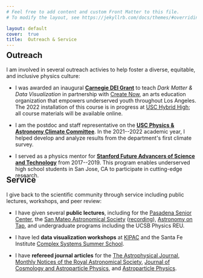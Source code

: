 ```yaml
---
# Feel free to add content and custom Front Matter to this file.
# To modify the layout, see https://jekyllrb.com/docs/themes/#overriding-theme-defaults

layout: default
cover:  true
title:  Outreach & Service
---
```


<p style="margin-bottom: -24px">
</p>

## Outreach

I am involved in several outreach activies to help foster a diverse, equitable, and inclusive physics culture:

* I was awarded an inaugural **[Carnegie DEI Grant](https://carnegiescience.edu/news/inaugural-carnegie-dei-mini-grants-awarded)** to teach *Dark Matter & Data Visualization* in partnership with [Create Now](https://createnow.org/whatwedo/ourmission/), an arts education organization that empowers underserved youth throughout Los Angeles. The 2022 installation of this course is in progress at [USC Hybrid High](https://www.ednovate.org/hybrid); all course materials will be available online.

* I am the postdoc and staff representative on the **[USC Physics & Astronomy Climate Committee](https://docs.google.com/document/d/1bk8EV-XkrqwboUlVhjYrmi--NbCFyo3s86ffWheQjbo/edit)**. In the 2021--2022 academic year, I helped develop and analyze results from the department's first climate survey.

* I served as a physics mentor for **[Stanford Future Advancers of Science and Technology](https://fast.stanford.edu/)** from 2017--2019. This program enables underserved high school students in San Jose, CA to participate in cutting-edge research.

<p style="margin-bottom: -38px">
</p>

## Service

I give back to the scientific community through service including public lectures, workshops, and peer review:

* I have given several **public lectures**, including for the [Pasadena Senior Center](https://www.pasadenajournal.com/theme-of-january-26-cosmic-cocktail-hour.html), the [San Mateo Astronomical Society](http://nebula.wsimg.com/f29ef262928d3dba118025d689e51d82?AccessKeyId=DEEA8EDAD4DCF5083531&disposition=0&alloworigin=1) ([recording](https://youtu.be/v06iLuedjYQ?t=0)), [Astronomy on Tap](https://app.discotech.me/events/36762040-astronomy-on-tap-at-dna-lounge), and undergraduate programs including the UCSB Physics REU.

* I have led **data visualization workshops** at [KIPAC](https://kipac.github.io/BootCamp/) and the Santa Fe Institute [Complex Systems Summer School](https://wiki.santafe.edu/index.php/Complex_Systems_Summer_School_2019_(CSSS)). 

* I have **refereed journal articles** for the [The Astrophysical Journal](https://iopscience.iop.org/journal/0004-637X), [Monthly Notices of the Royal Astronomical Society](https://academic.oup.com/mnras), [Journal of Cosmology and Astroparticle Physics](https://iopscience.iop.org/journal/1475-7516), and [Astroparticle Physics](https://www.journals.elsevier.com/astroparticle-physics).